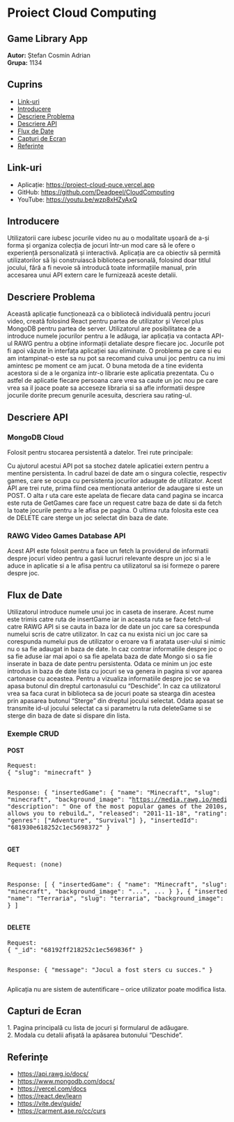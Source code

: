 <h1>Proiect Cloud Computing</h1>
<h2>Game Library App</h2>
<p><strong>Autor:</strong> Ștefan Cosmin Adrian<br>
<strong>Grupa:</strong> 1134</p>

<h2>Cuprins</h2>
<ul>
  <li><a href="#link-uri">Link-uri</a></li>
  <li><a href="#introducere">Introducere</a></li>
  <li><a href="#descriere-problema">Descriere Problema</a></li>
  <li><a href="#descriere-api">Descriere API</a></li>
  <li><a href="#flux-de-date">Flux de Date</a></li>
  <li><a href="#capturi-de-ecran">Capturi de Ecran</a></li>
  <li><a href="#referinte">Referințe</a></li>
</ul>

<h2 id="link-uri">Link-uri</h2>
<ul>
  <li>Aplicație: <a href="https://proiect-cloud-puce.vercel.app">https://proiect-cloud-puce.vercel.app</a></li>
  <li>GitHub: <a href="https://github.com/Deadpeel/CloudComputing">https://github.com/Deadpeel/CloudComputing</a></li>
  <li>YouTube: <a href="https://youtu.be/wzp8xHZyAxQ">https://youtu.be/wzp8xHZyAxQ</a></li>
</ul>

<h2 id="introducere">Introducere</h2>
<p>
Utilizatorii care iubesc jocurile video nu au o modalitate ușoară de a-și forma și organiza colecția de jocuri într-un mod care să le ofere o experiență personalizată și interactivă. Aplicația are ca obiectiv să permită utilizatorilor să își construiască biblioteca personală, folosind doar titlul jocului, fără a fi nevoie să introducă toate informațiile manual, prin accesarea unui API extern care le furnizează aceste detalii.
</p>

<h2 id="descriere-problema">Descriere Problema</h2>
<p>
Această aplicație funcționează ca o bibliotecă individuală pentru jocuri video, creată folosind React pentru partea de utilizator și Vercel plus MongoDB pentru partea de server. Utilizatorul are posibilitatea de a introduce numele jocurilor pentru a le adăuga, iar aplicația va contacta API-ul RAWG pentru a obține informații detaliate despre fiecare joc. Jocurile pot fi apoi văzute în interfața aplicației sau eliminate. 
O problema pe care si eu am intampinat-o este sa nu pot sa recomand cuiva unui joc pentru ca nu imi amintesc pe moment ce am jucat. O buna metoda de a tine evidenta acestora si de a le organiza intr-o librarie este aplicatia prezentata. Cu o astfel de aplicatie fiecare persoana care vrea sa caute un joc nou pe care vrea sa il joace poate sa acceseze libraria si sa afle informatii despre jocurile dorite precum genurile acesuita, descriera sau rating-ul.
</p>

<h2 id="descriere-api">Descriere API</h2>
<h3>MongoDB Cloud</h3>
<p>
Folosit pentru stocarea persistentă a datelor. Trei rute principale:
</p>
<p>
Cu ajutorul acestui API pot sa stochez datele aplicatiei extern pentru a mentine persistenta. In cadrul bazei de date am o singura colectie, respectiv games, care se ocupa cu persistenta jocurilor adaugate de utilizator.
Acest API are trei rute, prima fiind cea mentionata anterior de adaugare si este un POST. O alta r uta care este apelata de fiecare data cand pagina se incarca este ruta de GetGames care face un request catre baza de date si da fetch la toate jocurile pentru a le afisa pe pagina. O ultima ruta folosita este cea de DELETE care sterge un joc selectat din baza de date.
</p>

<h3>RAWG Video Games Database API</h3>
<p>
Acest API este folosit pentru a face un fetch la providerul de informatii despre jocuri video pentru a gasii lucruri relevante despre un joc si a le aduce in aplicatie si a le afisa pentru ca utilizatorul sa isi formeze o parere despre joc.
</p>

<h2 id="flux-de-date">Flux de Date</h2>
<p>
Utilizatorul introduce numele unui joc in caseta de inserare. Acest nume este trimis catre ruta de insertGame iar in aceasta ruta se face fetch-ul catre RAWG API si se cauta in baza lor de date un joc care sa corespunda numelui scris de catre utilizator.
In caz ca nu exista nici un joc care sa corespunda numelui pus de utilizator o eroare va fi aratata user-ului si nimic nu o sa fie adaugat in baza de date. In caz contrar informatiile despre joc o sa fie aduse iar mai apoi o sa fie apelata baza de date Mongo si o sa fie inserate in baza de date pentru persistenta.
Odata ce minim un joc este introdus in baza de date lista cu jocuri se va genera in pagina si vor aparea cartonase cu aceastea. Pentru a vizualiza informatiile despre joc se va apasa butonul din dreptul cartonasului cu “Deschide”.
In caz ca utilizatorul vrea sa faca curat in biblioteca sa de jocuri poate sa stearga din acestea prin apasarea butonul “Sterge” din dreptul jocului selectat. Odata apasat se transmite id-ul jocului selectat ca si parametru la ruta deleteGame si se sterge din baza de date si dispare din lista.
</p>

<h3>Exemple CRUD</h3>

<h4>POST</h4>
<pre>
Request:
{ "slug": "minecraft" }

Response:
{
  "insertedGame": {
    "name": "Minecraft",
    "slug": "minecraft",
    "background_image": "https://media.rawg.io/media/games/b4e/b4e4c73d5aa4ec66bbf75375c4847a2b.jpg",
    "description": " One of the most popular games of the 2010s, Minecraft allows you to rebuild…",
    "released": "2011-11-18",
    "rating": 4.5,
    "genres": ["Adventure", "Survival"]
  },
  "insertedId": "681930e618252c1ec5698372"
}
</pre>

<h4>GET</h4>
<pre>
Request: (none)

Response:
[
  {
    "insertedGame": {
      "name": "Minecraft",
      "slug": "minecraft",
      "background_image": "...",
      ...
    }
  },
  {
    "insertedGame": {
      "name": "Terraria",
      "slug": "terraria",
      "background_image": "...",
      ...
    }
  }
]
</pre>

<h4>DELETE</h4>
<pre>
Request:
{ "_id": "68192ff218252c1ec569836f" }

Response:
{ "message": "Jocul a fost sters cu succes." }
</pre>

<p>
Aplicația nu are sistem de autentificare – orice utilizator poate modifica lista.
</p>

<h2 id="capturi-de-ecran">Capturi de Ecran</h2>
<p>
1. Pagina principală cu lista de jocuri și formularul de adăugare.<br>
2. Modala cu detalii afișată la apăsarea butonului “Deschide”.
</p>

<h2 id="referinte">Referințe</h2>
<ul>
  <li><a href="https://api.rawg.io/docs/">https://api.rawg.io/docs/</a></li>
  <li><a href="https://www.mongodb.com/docs/">https://www.mongodb.com/docs/</a></li>
  <li><a href="https://vercel.com/docs">https://vercel.com/docs</a></li>
  <li><a href="https://react.dev/learn">https://react.dev/learn</a></li>
  <li><a href="https://vite.dev/guide/">https://vite.dev/guide/</a></li>
  <li><a href="https://carment.ase.ro/cc/curs/cc-1-introducere.pdf">https://carment.ase.ro/cc/curs</a></li>
</ul>
